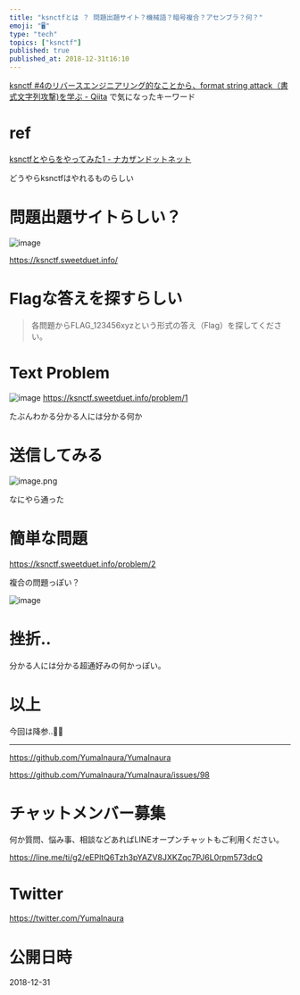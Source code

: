 ```yaml
---
title: "ksnctfとは ？ 問題出題サイト？機械語？暗号複合？アセンブラ？何？"
emoji: "🖥"
type: "tech"
topics: ["ksnctf"]
published: true
published_at: 2018-12-31t16:10
---
```


[ksnctf #4のリバースエンジニアリング的なことから、format string attack（書式文字列攻撃)を学ぶ - Qiita](https://qiita.com/developer-kikikaikai/items/8b4ae10785badb935dd9) で気になったキーワード


# ref

[ksnctfとやらをやってみた1 - ナカザンドットネット](https://blog.nkzn.info/entry/2012/05/31/020855)

どうやらksnctfはやれるものらしい

# 問題出題サイトらしい？

![image](https://user-images.githubusercontent.com/13635059/50555898-d1fcf100-0d15-11e9-845b-f0deb74d8441.png)

https://ksnctf.sweetduet.info/

# Flagな答えを探すらしい

> 各問題からFLAG_123456xyzという形式の答え（Flag）を探してください。 

# Text Problem

![image](https://user-images.githubusercontent.com/13635059/50555910-01136280-0d16-11e9-862c-cb2e71f348e9.png)
https://ksnctf.sweetduet.info/problem/1

たぶんわかる分かる人には分かる何か

# 送信してみる

![image.png](https://qiita-image-store.s3.amazonaws.com/0/89618/dae87285-e35c-faad-5e19-8db7137e3c09.png)


なにやら通った

# 簡単な問題

https://ksnctf.sweetduet.info/problem/2

複合の問題っぽい？

![image](https://user-images.githubusercontent.com/13635059/50555932-3e77f000-0d16-11e9-9f81-5d23765de3a6.png)

# 挫折‥

分かる人には分かる超通好みの何かっぽい。

# 以上

今回は降参‥🙇‍♂️

---

https://github.com/YumaInaura/YumaInaura

https://github.com/YumaInaura/YumaInaura/issues/98








<!-- Update From Qiita API -->

# チャットメンバー募集


何か質問、悩み事、相談などあればLINEオープンチャットもご利用ください。

https://line.me/ti/g2/eEPltQ6Tzh3pYAZV8JXKZqc7PJ6L0rpm573dcQ





# Twitter


https://twitter.com/YumaInaura


<!-- Update From Qiita API -->



# 公開日時

2018-12-31
